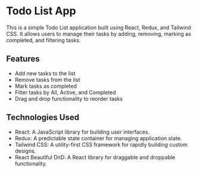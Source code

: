 # Todo List App

This is a simple Todo List application built using React, Redux, and Tailwind CSS. It allows users to manage their tasks by adding, removing, marking as completed, and filtering tasks.

## Features

- Add new tasks to the list
- Remove tasks from the list
- Mark tasks as completed
- Filter tasks by All, Active, and Completed
- Drag and drop functionality to reorder tasks

## Technologies Used

- React: A JavaScript library for building user interfaces.
- Redux: A predictable state container for managing application state.
- Tailwind CSS: A utility-first CSS framework for rapidly building custom designs.
- React Beautiful DnD: A React library for draggable and droppable functionality.
